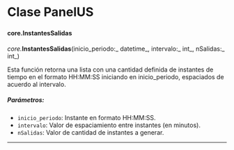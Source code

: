 # Clase PanelUS

###
#### core.InstantesSalidas

_core._**InstantesSalidas**(inicio_periodo:_ datetime_, intervalo:_ int_, nSalidas:_ int_)

Esta función retorna una lista con una cantidad definida de instantes de tiempo en el formato HH:MM:SS iniciando en inicio_periodo, espaciados de acuerdo al intervalo.

##### Parámetros:
* `inicio_periodo`: Instante en formato HH:MM:SS.
* `intervalo`: Valor de espaciamiento entre instantes (en minutos).
* `nSalidas`: Valor de cantidad de instantes a generar.

---
